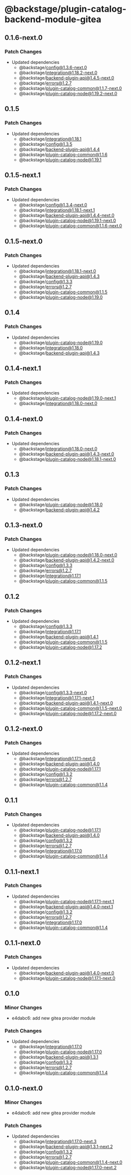 # @backstage/plugin-catalog-backend-module-gitea

## 0.1.6-next.0

### Patch Changes

- Updated dependencies
  - @backstage/config@1.3.6-next.0
  - @backstage/integration@1.18.2-next.0
  - @backstage/backend-plugin-api@1.4.5-next.0
  - @backstage/errors@1.2.7
  - @backstage/plugin-catalog-common@1.1.7-next.0
  - @backstage/plugin-catalog-node@1.19.2-next.0

## 0.1.5

### Patch Changes

- Updated dependencies
  - @backstage/integration@1.18.1
  - @backstage/config@1.3.5
  - @backstage/backend-plugin-api@1.4.4
  - @backstage/plugin-catalog-common@1.1.6
  - @backstage/plugin-catalog-node@1.19.1

## 0.1.5-next.1

### Patch Changes

- Updated dependencies
  - @backstage/config@1.3.4-next.0
  - @backstage/integration@1.18.1-next.1
  - @backstage/backend-plugin-api@1.4.4-next.0
  - @backstage/plugin-catalog-node@1.19.1-next.0
  - @backstage/plugin-catalog-common@1.1.6-next.0

## 0.1.5-next.0

### Patch Changes

- Updated dependencies
  - @backstage/integration@1.18.1-next.0
  - @backstage/backend-plugin-api@1.4.3
  - @backstage/config@1.3.3
  - @backstage/errors@1.2.7
  - @backstage/plugin-catalog-common@1.1.5
  - @backstage/plugin-catalog-node@1.19.0

## 0.1.4

### Patch Changes

- Updated dependencies
  - @backstage/plugin-catalog-node@1.19.0
  - @backstage/integration@1.18.0
  - @backstage/backend-plugin-api@1.4.3

## 0.1.4-next.1

### Patch Changes

- Updated dependencies
  - @backstage/plugin-catalog-node@1.19.0-next.1
  - @backstage/integration@1.18.0-next.0

## 0.1.4-next.0

### Patch Changes

- Updated dependencies
  - @backstage/integration@1.18.0-next.0
  - @backstage/backend-plugin-api@1.4.3-next.0
  - @backstage/plugin-catalog-node@1.18.1-next.0

## 0.1.3

### Patch Changes

- Updated dependencies
  - @backstage/plugin-catalog-node@1.18.0
  - @backstage/backend-plugin-api@1.4.2

## 0.1.3-next.0

### Patch Changes

- Updated dependencies
  - @backstage/plugin-catalog-node@1.18.0-next.0
  - @backstage/backend-plugin-api@1.4.2-next.0
  - @backstage/config@1.3.3
  - @backstage/errors@1.2.7
  - @backstage/integration@1.17.1
  - @backstage/plugin-catalog-common@1.1.5

## 0.1.2

### Patch Changes

- Updated dependencies
  - @backstage/config@1.3.3
  - @backstage/integration@1.17.1
  - @backstage/backend-plugin-api@1.4.1
  - @backstage/plugin-catalog-common@1.1.5
  - @backstage/plugin-catalog-node@1.17.2

## 0.1.2-next.1

### Patch Changes

- Updated dependencies
  - @backstage/config@1.3.3-next.0
  - @backstage/integration@1.17.1-next.1
  - @backstage/backend-plugin-api@1.4.1-next.0
  - @backstage/plugin-catalog-common@1.1.5-next.0
  - @backstage/plugin-catalog-node@1.17.2-next.0

## 0.1.2-next.0

### Patch Changes

- Updated dependencies
  - @backstage/integration@1.17.1-next.0
  - @backstage/backend-plugin-api@1.4.0
  - @backstage/plugin-catalog-node@1.17.1
  - @backstage/config@1.3.2
  - @backstage/errors@1.2.7
  - @backstage/plugin-catalog-common@1.1.4

## 0.1.1

### Patch Changes

- Updated dependencies
  - @backstage/plugin-catalog-node@1.17.1
  - @backstage/backend-plugin-api@1.4.0
  - @backstage/config@1.3.2
  - @backstage/errors@1.2.7
  - @backstage/integration@1.17.0
  - @backstage/plugin-catalog-common@1.1.4

## 0.1.1-next.1

### Patch Changes

- Updated dependencies
  - @backstage/plugin-catalog-node@1.17.1-next.1
  - @backstage/backend-plugin-api@1.4.0-next.1
  - @backstage/config@1.3.2
  - @backstage/errors@1.2.7
  - @backstage/integration@1.17.0
  - @backstage/plugin-catalog-common@1.1.4

## 0.1.1-next.0

### Patch Changes

- Updated dependencies
  - @backstage/backend-plugin-api@1.4.0-next.0
  - @backstage/plugin-catalog-node@1.17.1-next.0

## 0.1.0

### Minor Changes

- e4dabc6: add new gitea provider module

### Patch Changes

- Updated dependencies
  - @backstage/integration@1.17.0
  - @backstage/plugin-catalog-node@1.17.0
  - @backstage/backend-plugin-api@1.3.1
  - @backstage/config@1.3.2
  - @backstage/errors@1.2.7
  - @backstage/plugin-catalog-common@1.1.4

## 0.1.0-next.0

### Minor Changes

- e4dabc6: add new gitea provider module

### Patch Changes

- Updated dependencies
  - @backstage/integration@1.17.0-next.3
  - @backstage/backend-plugin-api@1.3.1-next.2
  - @backstage/config@1.3.2
  - @backstage/errors@1.2.7
  - @backstage/plugin-catalog-common@1.1.4-next.0
  - @backstage/plugin-catalog-node@1.17.0-next.2
